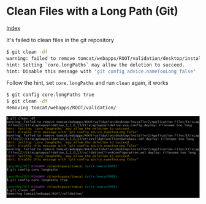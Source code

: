 # Clean Files with a Long Path (Git)

[Index](index.md)

It's failed to clean files in the git repository

```bash
$ git clean -df
warning: failed to remove tomcat/webapps/ROOT/validation/desktop/installer2/Application Files/EtixLaptopValidation_1_1_0_13/source/EtixLaptopValidation/bin/Release/app(2).publish/Application Files(2)/EtixLaptopValidation_1_1_0_13/EtixLaptopValidation.exe.config.deploy: Filename too long
hint: Setting `core.longPaths` may allow the deletion to succeed.
hint: Disable this message with "git config advice.nameTooLong false"
```

Follow the hint, set `core.longPaths` and run `clean` again, it works

```bash
$ git config core.longPaths true
$ git clean -df
Removing tomcat/webapps/ROOT/validation/
```

![core.longPaths](images/git.config.core.longPaths.png)
